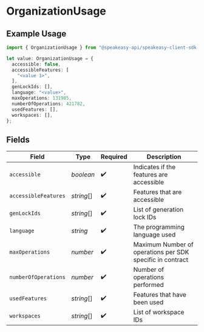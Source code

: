 # OrganizationUsage

## Example Usage

```typescript
import { OrganizationUsage } from "@speakeasy-api/speakeasy-client-sdk-typescript/sdk/models/shared";

let value: OrganizationUsage = {
  accessible: false,
  accessibleFeatures: [
    "<value 1>",
  ],
  genLockIds: [],
  language: "<value>",
  maxOperations: 131985,
  numberOfOperations: 421782,
  usedFeatures: [],
  workspaces: [],
};
```

## Fields

| Field                                                     | Type                                                      | Required                                                  | Description                                               |
| --------------------------------------------------------- | --------------------------------------------------------- | --------------------------------------------------------- | --------------------------------------------------------- |
| `accessible`                                              | *boolean*                                                 | :heavy_check_mark:                                        | Indicates if the features are accessible                  |
| `accessibleFeatures`                                      | *string*[]                                                | :heavy_check_mark:                                        | Features that are accessible                              |
| `genLockIds`                                              | *string*[]                                                | :heavy_check_mark:                                        | List of generation lock IDs                               |
| `language`                                                | *string*                                                  | :heavy_check_mark:                                        | The programming language used                             |
| `maxOperations`                                           | *number*                                                  | :heavy_check_mark:                                        | Maximum Number of operations per SDK specific in contract |
| `numberOfOperations`                                      | *number*                                                  | :heavy_check_mark:                                        | Number of operations performed                            |
| `usedFeatures`                                            | *string*[]                                                | :heavy_check_mark:                                        | Features that have been used                              |
| `workspaces`                                              | *string*[]                                                | :heavy_check_mark:                                        | List of workspace IDs                                     |